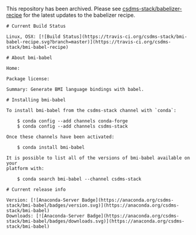 This repository has been archived.
Please see [csdms-stack/babelizer-recipe](https://github.com/csdms-stack/babelizer-recipe)
for the latest updates to the babelizer recipe.



```
# Current Build Status

Linux, OSX: [![Build Status](https://travis-ci.org/csdms-stack/bmi-babel-recipe.svg?branch=master)](https://travis-ci.org/csdms-stack/bmi-babel-recipe)

# About bmi-babel

Home: 

Package license: 

Summary: Generate BMI language bindings with babel.

# Installing bmi-babel

To install bmi-babel from the csdms-stack channel with `conda`:

    $ conda config --add channels conda-forge
    $ conda config --add channels csdms-stack

Once these channels have been activated:

    $ conda install bmi-babel

It is possible to list all of the versions of bmi-babel available on your
platform with:

    $ conda search bmi-babel --channel csdms-stack

# Current release info

Version: [![Anaconda-Server Badge](https://anaconda.org/csdms-stack/bmi-babel/badges/version.svg)](https://anaconda.org/csdms-stack/bmi-babel)
Downloads: [![Anaconda-Server Badge](https://anaconda.org/csdms-stack/bmi-babel/badges/downloads.svg)](https://anaconda.org/csdms-stack/bmi-babel)
```
